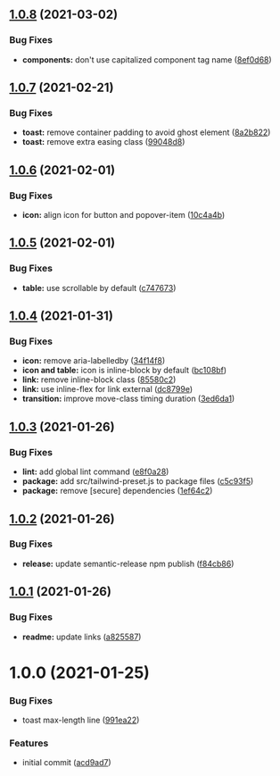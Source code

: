 ## [1.0.8](https://github.com/lecoueyl/mijin/compare/v1.0.7...v1.0.8) (2021-03-02)


### Bug Fixes

* **components:** don't use capitalized component tag name ([8ef0d68](https://github.com/lecoueyl/mijin/commit/8ef0d68a7ed715779befb42f3db5ec3abf1119aa))

## [1.0.7](https://github.com/lecoueyl/mijin/compare/v1.0.6...v1.0.7) (2021-02-21)


### Bug Fixes

* **toast:** remove container padding to avoid ghost element ([8a2b822](https://github.com/lecoueyl/mijin/commit/8a2b82254cca42ac116dbaaaa72ad975c087cc28))
* **toast:** remove extra easing class ([99048d8](https://github.com/lecoueyl/mijin/commit/99048d8cf45afb369310d0a31ff9f1ce4e5b6053))

## [1.0.6](https://github.com/lecoueyl/mijin/compare/v1.0.5...v1.0.6) (2021-02-01)


### Bug Fixes

* **icon:** align icon for button and popover-item ([10c4a4b](https://github.com/lecoueyl/mijin/commit/10c4a4b6fa7ca18e0d48bbbf9a0fc6b276b7071c))

## [1.0.5](https://github.com/lecoueyl/mijin/compare/v1.0.4...v1.0.5) (2021-02-01)


### Bug Fixes

* **table:** use scrollable by default ([c747673](https://github.com/lecoueyl/mijin/commit/c747673e11b2b62390d9f750a0207c5f6136be9c))

## [1.0.4](https://github.com/lecoueyl/mijin/compare/v1.0.3...v1.0.4) (2021-01-31)


### Bug Fixes

* **icon:** remove aria-labelledby ([34f14f8](https://github.com/lecoueyl/mijin/commit/34f14f8157cb33e7fd2884a2ae03c9fa3b6c1e9b))
* **icon and table:** icon is inline-block by default ([bc108bf](https://github.com/lecoueyl/mijin/commit/bc108bf259c5b2ae71b844354a25004db19f8caf))
* **link:** remove inline-block class ([85580c2](https://github.com/lecoueyl/mijin/commit/85580c2e011f4409049eb8f3b667fe5f4a3785d9))
* **link:** use inline-flex for link external ([dc8799e](https://github.com/lecoueyl/mijin/commit/dc8799e1f3793dc34503818a482a18b4eb19e890))
* **transition:** improve move-class timing duration ([3ed6da1](https://github.com/lecoueyl/mijin/commit/3ed6da154e41934aea9ed4eb20ffa3815f3a21b6))

## [1.0.3](https://github.com/lecoueyl/mijin/compare/v1.0.2...v1.0.3) (2021-01-26)


### Bug Fixes

* **lint:** add global lint command ([e8f0a28](https://github.com/lecoueyl/mijin/commit/e8f0a284a41420a252ca12c67ac2c27574b98c6e))
* **package:** add src/tailwind-preset.js to package files ([c5c93f5](https://github.com/lecoueyl/mijin/commit/c5c93f509fac9f0ebc0e082ad24af2bba5cfa80d))
* **package:** remove [secure] dependencies ([1ef64c2](https://github.com/lecoueyl/mijin/commit/1ef64c2ba56740bef5e72a35ef00eb376cc75744))

## [1.0.2](https://github.com/lecoueyl/mijin/compare/v1.0.1...v1.0.2) (2021-01-26)


### Bug Fixes

* **release:** update semantic-release npm publish ([f84cb86](https://github.com/lecoueyl/mijin/commit/f84cb869a503f75a9671a926db3ef891b5bf8685))

## [1.0.1](https://github.com/lecoueyl/mijin/compare/v1.0.0...v1.0.1) (2021-01-26)


### Bug Fixes

* **readme:** update links ([a825587](https://github.com/lecoueyl/mijin/commit/a82558783efa972efd35d332579973a45ce9add0))

# 1.0.0 (2021-01-25)


### Bug Fixes

* toast max-length line ([991ea22](https://github.com/lecoueyl/mijin/commit/991ea22e4b2897de0c5ac5267c53cfb8eed5098d))


### Features

* initial commit ([acd9ad7](https://github.com/lecoueyl/mijin/commit/acd9ad7c6d061ee07c22472cd0848a7f662bea9a))
